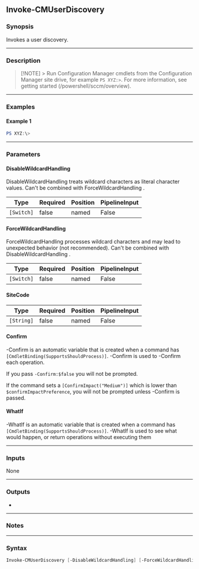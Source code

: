 Invoke-CMUserDiscovery
----------------------




### Synopsis
Invokes a user discovery.



---


### Description

> [!NOTE] > Run Configuration Manager cmdlets from the Configuration Manager site drive, for example `PS XYZ:>`. For more information, see getting started (/powershell/sccm/overview).



---


### Examples
#### Example 1
```PowerShell
PS XYZ:\>
```



---


### Parameters
#### **DisableWildcardHandling**

DisableWildcardHandling treats wildcard characters as literal character values. Can't be combined with ForceWildcardHandling .






|Type      |Required|Position|PipelineInput|
|----------|--------|--------|-------------|
|`[Switch]`|false   |named   |False        |



#### **ForceWildcardHandling**

ForceWildcardHandling processes wildcard characters and may lead to unexpected behavior (not recommended). Can't be combined with DisableWildcardHandling .






|Type      |Required|Position|PipelineInput|
|----------|--------|--------|-------------|
|`[Switch]`|false   |named   |False        |



#### **SiteCode**








|Type      |Required|Position|PipelineInput|
|----------|--------|--------|-------------|
|`[String]`|false   |named   |False        |



#### **Confirm**
-Confirm is an automatic variable that is created when a command has ```[CmdletBinding(SupportsShouldProcess)]```.
-Confirm is used to -Confirm each operation.

If you pass ```-Confirm:$false``` you will not be prompted.


If the command sets a ```[ConfirmImpact("Medium")]``` which is lower than ```$confirmImpactPreference```, you will not be prompted unless -Confirm is passed.

#### **WhatIf**
-WhatIf is an automatic variable that is created when a command has ```[CmdletBinding(SupportsShouldProcess)]```.
-WhatIf is used to see what would happen, or return operations without executing them


---


### Inputs
None





---


### Outputs
* 






---


### Notes




---


### Syntax
```PowerShell
Invoke-CMUserDiscovery [-DisableWildcardHandling] [-ForceWildcardHandling] [-SiteCode <String>] [-Confirm] [-WhatIf] [<CommonParameters>]
```
